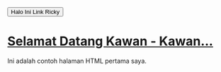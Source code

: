 <!DOCTYPE html>
<html>
  <head>
    <title>Lemah sekali</title>
  </head>
  <body>
    <a href="https://shazzlemail.com/" target="_blank">
      <button>Halo Ini Link Ricky</button>
    </a>
    <a href="https://www.google.com/search?gs_ssp=eJzj4tTP1TcwjE-JzzNg9GLNTU1JzAMAMFEFVQ&q=medan&rlz=1C1GCEU_enKH1161KH1161&oq=medan&gs_lcrp=EgZjaHJvbWUqCggBEC4YsQMYgAQyDQgAEAAY4wIYsQMYgAQyCggBEC4YsQMYgAQyDQgCEC4YrwEYxwEYgAQyBwgDEC4YgAQyDQgEEAAYgwEYsQMYgAQyBwgFEAAYgAQyBwgGEAAYgAQyBwgHEAAYgAQyBwgIEAAYgAQyCggJEAAYsQMYgATSAQgyNjIyajBqN6gCALACAA&sourceid=chrome&ie=UTF-8" target="_blank">
      <h1>Selamat Datang Kawan - Kawan...</h1>
    </a>
    <p>Ini adalah contoh halaman HTML pertama saya.</p>
  </body>
</html>
